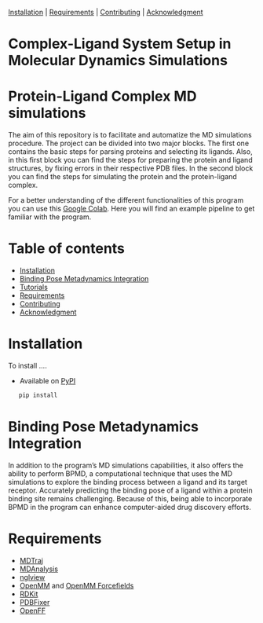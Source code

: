 [Installation](#installation) |  [Requirements](#requirements) | [Contributing](#contributing) |  [Acknowledgment](#acknowledgment)

Complex-Ligand System Setup in Molecular Dynamics Simulations 
=================


Protein-Ligand Complex MD simulations
=================
The aim of this repository is to facilitate and automatize the MD simulations procedure. The project can be divided into two major blocks. The first one contains the basic steps for parsing proteins and selecting its ligands. Also, in this first block you can find the steps for preparing the protein and ligand structures, by fixing errors in their respective PDB files. In the second block you can find the steps for simulating the protein and the protein-ligand complex.

For a better understanding of the different functionalities of this program you can use this [Google Colab](https://colab.research.google.com/drive/1x0s3Ui5VQVVR1Esj5_JbqmH5w-PkJGl5?usp=sharing). Here you will find an example pipeline to get familiar with the program.

Table of contents
=================

* [Installation](#installation)
* [Binding Pose Metadynamics Integration](#BPMD)
* [Tutorials](#tutorials)
* [Requirements](#requirements)
* [Contributing](#contributing)
* [Acknowledgment](#acknowledgment)


Installation
============
To install ....

- Available on [PyPI](https://pypi.python.org/pypi/nglview/)

```bash
   pip install 
```

Binding Pose Metadynamics Integration
============
In addition to the program’s MD simulations capabilities, it also offers the ability to perform BPMD, a computational technique that uses the MD simulations to explore the binding process between a ligand and its target receptor. Accurately predicting the binding pose of a ligand within a protein binding site remains challenging. Because of this, being able to incorporate BPMD in the program can enhance computer-aided drug discovery efforts.


Requirements
=================
* [MDTraj](https://github.com/mdtraj/mdtraj)
* [MDAnalysis](https://github.com/MDAnalysis/mdanalysis)
* [nglview](https://github.com/nglviewer/nglview)
* [OpenMM](https://github.com/openmm/openmm) and [OpenMM Forcefields](https://github.com/openmm/openmmforcefields)
* [RDKit](https://github.com/rdkit/rdkit)
* [PDBFixer](https://github.com/openmm/pdbfixer)
* [OpenFF](https://github.com/openforcefield)



